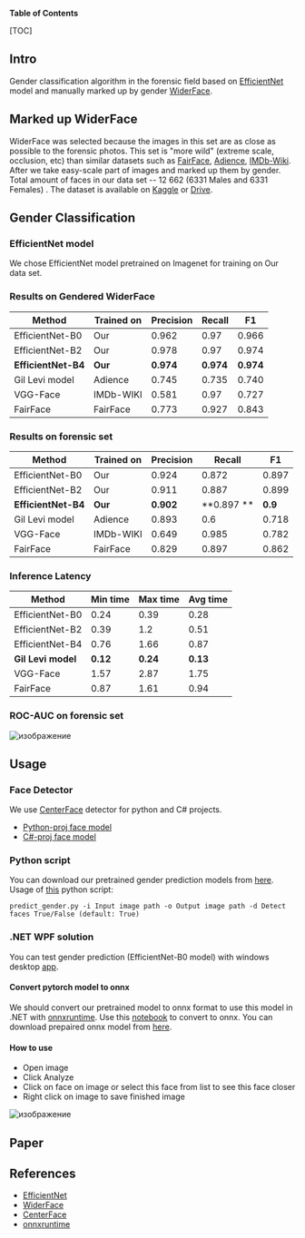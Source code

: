 

**Table of Contents**

[TOC]

## Intro
Gender classification algorithm in the forensic field based on [EfficientNet](https://github.com/qubvel/efficientnet) model and manually marked up by gender [WiderFace](http://shuoyang1213.me/WIDERFACE/). 

## Marked up WiderFace
WiderFace was selected because the images in this set are as close as possible to the forensic photos. This set is "more wild" (extreme scale, occlusion, etc) than similar datasets such as [FairFace](https://github.com/joojs/fairface), [Adience](https://talhassner.github.io/home/projects/Adience/Adience-data.html), [IMDb-Wiki](https://data.vision.ee.ethz.ch/cvl/rrothe/imdb-wiki/). 
After we take easy-scale part of images and marked up them by gender.
Total amount of faces in our data set -- 12 662 (6331 Males and 6331 Females) . 
The dataset is available on [Kaggle](https://www.kaggle.com/fedoszhilkin/genderwiderface) or [Drive](https://drive.google.com/file/d/1YwhdGujhdelwhqTAXzC6TYJwoPY0k65v/view?usp=sharing).

## Gender Classification 
### EfficientNet model
We chose EfficientNet model pretrained on Imagenet for training on Our data set. 
### Results on Gendered WiderFace 
| Method          | Trained on | Precision | Recall  | F1    |
|-----------------|------------|-----------|---------|-------|
| EfficientNet-B0 | Our        | 0.962     |0.97   |0.966|
| EfficientNet-B2 | Our        | 0.978     |0.97   | 0.974 |
| **EfficientNet-B4** | **Our**        | **0.974**     | **0.974**  | **0.974**   |
| Gil Levi model  | Adience    |0.745     | 0.735    |0.740|
| VGG-Face        | IMDb-WIKI  |0.581     | 0.97   | 0.727|
| FairFace        | FairFace   |0.773    | 0.927   | 0.843 |
### Results on forensic set
| Method          | Trained on | Precision | Recall  | F1    |
|-----------------|------------|-----------|---------|-------|
| EfficientNet-B0 | Our        | 0.924     | 0.872   | 0.897 |
| EfficientNet-B2 | Our        | 0.911     | 0.887   | 0.899 |
| **EfficientNet-B4** | **Our**        | **0.902**     | **0.897 **  | **0.9**   |
| Gil Levi model  | Adience    | 0.893     | 0.6     | 0.718 |
| VGG-Face        | IMDb-WIKI  | 0.649     | 0.985   | 0.782 |
| FairFace        | FairFace   | 0.829     | 0.897   | 0.862 |

### Inference Latency
| Method          | Min time | Max time | Avg time |
|-----------------|----------|----------|----------|
| EfficientNet-B0 | 0.24     | 0.39     | 0.28     |
| EfficientNet-B2 | 0.39     | 1.2      | 0.51     |
| EfficientNet-B4 | 0.76     | 1.66     | 0.87     |
| **Gil Levi model**  |**0.12**     |**0.24**     | **0.13**     |
| VGG-Face        | 1.57     | 2.87     | 1.75     |
| FairFace        | 0.87     | 1.61     | 0.94     |

### ROC-AUC on forensic set
![изображение](https://user-images.githubusercontent.com/23313519/117559598-59e62900-b08f-11eb-8346-7c58ae12f1c2.png)

## Usage
### Face Detector
We use [CenterFace](https://github.com/Star-Clouds/CenterFace) detector for python and C# projects.
- [Python-proj face model](https://github.com/Feodoros/ForensicGenderSex/tree/master/PretrainedModels/FaceDetecting)
- [C#-proj face model](https://github.com/Feodoros/ForensicGenderSex/tree/master/PredictGenderWPF/Models)

### Python script
You can download our pretrained gender prediction models from [here](https://github.com/Feodoros/ForensicGenderSex/tree/master/PretrainedModels/GenderEstimation/Ours).
Usage of [this](https://github.com/Feodoros/ForensicGenderSex/blob/master/predict_gender.py)  python script:

``predict_gender.py -i Input image path -o Output image path -d Detect faces True/False (default: True) ``

### .NET WPF solution
You can test gender prediction (EfficientNet-B0 model) with windows desktop [app](https://github.com/Feodoros/ForensicGenderSex/tree/master/PredictGenderWPF).
#### Convert pytorch model to onnx
We should convert our pretrained model to onnx format to use this model in .NET with [onnxruntime](https://github.com/microsoft/onnxruntime).
Use this [notebook](https://github.com/Feodoros/ForensicGenderSex/blob/master/pytorch2onnx.ipynb) to convert to onnx.
You can download prepaired onnx model from [here](https://github.com/Feodoros/ForensicGenderSex/tree/master/PredictGenderWPF/Models). 
#### How to use
+ Open image
+ Click Analyze 
+ Click on face on image or select this face from list to see this face closer
+ Right click on image to save finished image

![изображение](https://user-images.githubusercontent.com/23313519/117559532-d6c4d300-b08e-11eb-9a9d-be35f7d9cc18.png)

## Paper

## References
+ [EfficientNet](https://github.com/qubvel/efficientnet)
+ [WiderFace](http://shuoyang1213.me/WIDERFACE/)
+ [CenterFace](https://github.com/Star-Clouds/CenterFace)
+ [onnxruntime](https://github.com/microsoft/onnxruntime)

